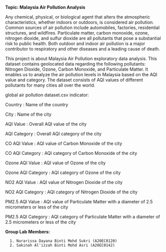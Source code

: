 **Topic: Malaysia Air Pollution Analysis**

Any chemical, physical, or biological agent that alters the atmospheric characteristics, whether indoors or outdoors, is considered air pollution. Common sources of air pollution include automobiles, factories, residential structures, and wildfires. Particulate matter, carbon monoxide, ozone, nitrogen dioxide, and sulfur dioxide are all pollutants that pose a substantial risk to public health. Both outdoor and indoor air pollution is a major contributor to respiratory and other diseases and a leading cause of death.

This project is about Malaysia Air Pollution exploratory data analysis. This dataset contains geolocated data regarding the following pollutants: Nitrogen Dioxide, Ozone, Carbon Monoxide, and Particulate Matter. It enables us to analyze the air pollution levels in Malaysia based on the AQI value and category. The dataset consists of AQI values of different pollutants for many cities all over the world.

global air pollution dataset.csv indicator:

Country : Name of the country

City : Name of the city

AQI Value : Overall AQI value of the city

AQI Category : Overall AQI category of the city

CO AQI Value : AQI value of Carbon Monoxide of the city

CO AQI Category : AQI category of Carbon Monoxide of the city

Ozone AQI Value : AQI value of Ozone of the city

Ozone AQI Category : AQI category of Ozone of the city

NO2 AQI Value : AQI value of Nitrogen Dioxide of the city

NO2 AQI Category : AQI category of Nitrogen Dioxide of the city

PM2.5 AQI Value : AQI value of Particulate Matter with a diameter of 2.5 micrometers or less of the city

PM2.5 AQI Category : AQI category of Particulate Matter with a diameter of 2.5 micrometers or less of the city

**Group Lab Members:**

      1. Nurarissa Dayana Binti Mohd Sukri (A20EC0120)	
      2. Sakinah Al'izzah Binti Mohd Asri (A20EC0142)

